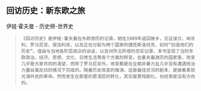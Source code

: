 ## 回访历史：新东欧之旅

伊娃·霍夫曼  -  历史榜-世界史

>     《回访历史》是伊娃·霍夫曼在东欧游历的记录。她在1989年返回故乡，见证波兰、匈牙利、罗马尼亚、保加利亚，以及正在分裂为两个国家的捷克斯洛伐克，如何“创造他们的历史”。借由与当地各阶层民众的谈话，以及对所见所感的忠实记录，本书呈现了当时东欧政治、经济、思想、文化、日常生活等各个方面的转变。在霍夫曼游历的国家里，改变几乎是大家共同的渴望，而除了罗马尼亚外，改变都是在全面非暴力且几乎没有遭遇统治力量丝毫反抗的情况下完成的。随着历史改变的推演，这是最佳状况的剧本，是披着柔软光滑外衣的革命。然而发生在那里的更深层的转化，其实是更戏剧化，也经常是没有方向的。
